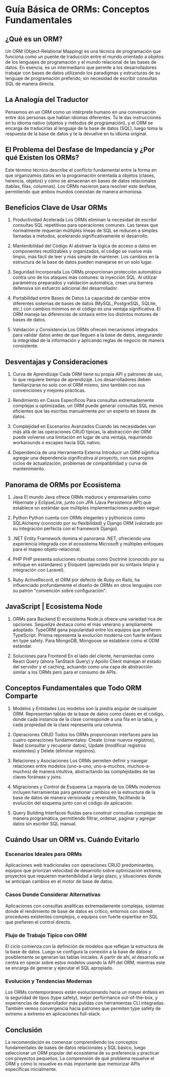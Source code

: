 # Guía Básica de ORMs: Conceptos Fundamentales

## ¿Qué es un ORM?

Un ORM (Object-Relational Mapping) es una técnica de programación que funciona como un puente de traducción entre el mundo orientado a objetos de los lenguajes de programación y el mundo relacional de las bases de datos. En esencia, es un intermediario que permite a los desarrolladores trabajar con bases de datos utilizando los paradigmas y estructuras de su lenguaje de programación preferido, sin necesidad de escribir consultas SQL de manera directa.

## La Analogía del Traductor

Pensemos en un ORM como un intérprete humano en una conversación entre dos personas que hablan idiomas diferentes. Tú le das instrucciones en tu idioma nativo (objetos y métodos de programación), y el ORM se encarga de traducirlas al lenguaje de la base de datos (SQL), luego toma la respuesta de la base de datos y te la devuelve en tu idioma original.

## El Problema del Desfase de Impedancia y ¿Por qué Existen los ORMs?

Este término técnico describe el conflicto fundamental entre la forma en que organizamos datos en la programación orientada a objetos (clases, herencia, objetos) y cómo se almacenan en bases de datos relacionales (tablas, filas, columnas). Los ORMs nacieron para resolver este desfase, permitiendo que ambos mundos coexistan de manera armoniosa.

## Beneficios Clave de Usar ORMs

1. Productividad Acelerada
    Los ORMs eliminan la necesidad de escribir consultas SQL repetitivas para operaciones comunes. Las tareas que normalmente requerían múltiples líneas de SQL se reducen a simples llamadas a métodos, acelerando significativamente el desarrollo.

2. Mantenibilidad del Código
    Al abstraer la lógica de acceso a datos en componentes reutilizables y organizados, el código se vuelve más limpio, más fácil de leer y más simple de mantener. Los cambios en la estructura de la base de datos pueden manejarse en un solo lugar.

3. Seguridad Incorporada
    Los ORMs proporcionan protección automática contra uno de los ataques más comunes: la inyección SQL. Al utilizar parámetros preparados y validación automática, crean una barrera defensiva sin esfuerzo adicional del desarrollador.

4. Portabilidad entre Bases de Datos
    La capacidad de cambiar entre diferentes sistemas de bases de datos (MySQL, PostgreSQL, SQLite, etc.) con cambios mínimos en el código es una ventaja significativa. El ORM maneja las diferencias de sintaxis entre los distintos motores de bases de datos.

5. Validación y Consistencia
    Los ORMs ofrecen mecanismos integrados para validar datos antes de que lleguen a la base de datos, asegurando la integridad de la información y aplicando reglas de negocio de manera consistente.

## Desventajas y Consideraciones

1. Curva de Aprendizaje
    Cada ORM tiene su propia API y patrones de uso, lo que requiere tiempo de aprendizaje. Los desarrolladores deben familiarizarse no solo con el ORM mismo, sino también con sus convenciones y mejores prácticas.

2. Rendimiento en Casos Específicos
    Para consultas extremadamente complejas u optimizadas, un ORM puede generar consultas SQL menos eficientes que las escritas manualmente por un experto en bases de datos.

3. Complejidad en Escenarios Avanzados
    Cuando las necesidades van más allá de las operaciones CRUD típicas, la abstracción del ORM puede volverse una limitación en lugar de una ventaja, requiriendo workarounds o escapes hacia SQL nativo.

4. Dependencia de una Herramienta Externa
    Introducir un ORM significa agregar una dependencia significativa al proyecto, con sus propios ciclos de actualización, problemas de compatibilidad y curva de mantenimiento.

## Panorama de ORMs por Ecosistema

1. Java
    El mundo Java ofrece ORMs maduros y empresariales como Hibernate y EclipseLink, junto con JPA (Java Persistence API) que establece un estándar que múltiples implementaciones pueden seguir.

2. Python
    Python cuenta con ORMs elegantes y pythonicos como SQLAlchemy (conocido por su flexibilidad) y Django ORM (valorado por su integración perfecta con el framework Django).

3. .NET
    Entity Framework domina el panorama .NET, ofreciendo una experiencia integrada con el ecosistema Microsoft y múltiples enfoques para el mapeo objeto-relacional.

4. PHP
    PHP presenta soluciones robustas como Doctrine (conocido por su enfoque en estándares) y Eloquent (apreciado por su sintaxis limpia y integración con Laravel).

5. Ruby
    ActiveRecord, el ORM por defecto de Ruby on Rails, ha influenciado profundamente el diseño de ORMs en otros lenguajes con su patrón "convención sobre configuración".

## JavaScript | Ecosistema Node

1. ORMs para Backend
    El ecosistema Node.js ofrece una variedad rica de opciones. Sequelize destaca como el más veterano y ampliamente adoptado. TypeORM gana popularidad entre los equipos que prefieren TypeScript. Prisma representa la evolución moderna con fuerte énfasis en type safety. Para MongoDB, Mongoose se establece como el ODM estándar.

2. Soluciones para Frontend
    En el lado del cliente, herramientas como React Query (ahora TanStack Query) y Apollo Client manejan el estado del servidor y el caching, actuando como una capa de abstracción similar a los ORMs pero para el consumo de APIs.

## Conceptos Fundamentales que Todo ORM Comparte

1. Modelos y Entidades
    Los modelos son la piedra angular de cualquier ORM. Representan tablas de la base de datos como clases en el código, donde cada instancia de la clase corresponde a una fila en la tabla, y cada propiedad de la clase representa una columna.

2. Operaciones CRUD
    Todos los ORMs proporcionan interfaces para las cuatro operaciones fundamentales: Create (crear nuevos registros), Read (consultar y recuperar datos), Update (modificar registros existentes) y Delete (eliminar registros).

3. Relaciones y Asociaciones
    Los ORMs permiten definir y navegar relaciones entre modelos (uno-a-uno, uno-a-muchos, muchos-a-muchos) de manera intuitiva, abstractando las complejidades de las claves foráneas y joins.

4. Migraciones y Control de Esquema
    La mayoría de los ORMs modernos incluyen herramientas para gestionar cambios en la estructura de la base de datos de manera versionada y reversible, facilitando la evolución del esquema junto con el código de aplicación.

5. Query Building
    Interfaces fluidas para construir consultas complejas de manera programática, permitiendo filtrar, ordenar, paginar y agregar datos sin escribir SQL manual.

## Cuándo Usar un ORM vs. Cuándo Evitarlo

### Escenarios Ideales para ORMs

Aplicaciones web tradicionales con operaciones CRUD predominantes, equipos que priorizan velocidad de desarrollo sobre optimización extrema, proyectos que requieren mantenibilidad a largo plazo, y situaciones donde se anticipan cambios en el motor de base de datos.

### Casos Donde Considerar Alternativas

Aplicaciones con consultas analíticas extremadamente complejas, sistemas donde el rendimiento de base de datos es crítico, entornos con stored procedures existentes complejos, o equipos con fuerte expertise en SQL que prefieren el control directo.

### Flujo de Trabajo Típico con ORM

El ciclo comienza con la definición de modelos que reflejan la estructura de la base de datos. Luego se configura la conexión a la base de datos y posiblemente se generan las tablas iniciales. A partir de ahí, el desarrollo se centra en operar sobre estos modelos usando la API del ORM, mientras este se encarga de generar y ejecutar el SQL apropiado.

### Evolución y Tendencias Modernas

Los ORMs contemporáneos están evolucionando hacia un mayor énfasis en la seguridad de tipos (type safety), mejor performance out-of-the-box, y experiencias de desarrollador más pulidas con herramientas CLI integradas. También vemos convergencia hacia patrones que permiten type safety de extremo a extremo en aplicaciones full-stack.

## Conclusión

La recomendación es comenzar comprendiendo los conceptos fundamentales de bases de datos relacionales y SQL básico, luego seleccionar un ORM popular del ecosistema de su preferencia y practicar con proyectos pequeños. La comprensión de qué problema resuelve el ORM y cómo lo resuelve es más importante que memorizar APIs específicas inicialmente.
